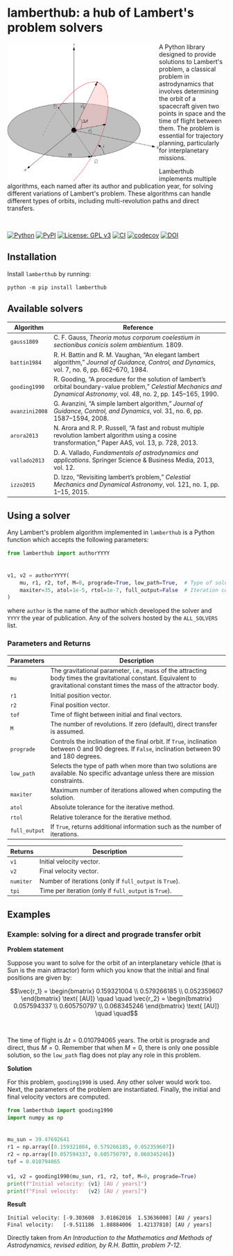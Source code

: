 # lamberthub: a hub of Lambert's problem solvers

<img align="left" width=350px src="https://github.com/jorgepiloto/lamberthub/raw/main/doc/source/_static/lamberts_problem_geometry.png"/>

A Python library designed to provide solutions to Lambert's problem, a
classical problem in astrodynamics that involves determining the orbit of a
spacecraft given two points in space and the time of flight between them. The
problem is essential for trajectory planning, particularly for interplanetary
missions.

Lamberthub implements multiple algorithms, each named after its author and
publication year, for solving different variations of Lambert's problem. These
algorithms can handle different types of orbits, including multi-revolution
paths and direct transfers.

<br>

[![Python](https://img.shields.io/pypi/pyversions/lamberthub?logo=pypi)](https://pypi.org/project/lamberthub/)
[![PyPI](https://img.shields.io/pypi/v/lamberthub.svg?logo=python&logoColor=white)](https://pypi.org/project/lamberthub/)
[![License: GPL v3](https://img.shields.io/badge/License-GPLv3-blue.svg)](https://www.gnu.org/licenses/gpl-3.0)
[![CI](https://github.com/jorgepiloto/lamberthub/actions/workflows/ci_cd.yml/badge.svg?branch=main)](https://github.com/jorgepiloto/lamberthub/actions/workflows/ci_cd.yml)
[![codecov](https://codecov.io/gh/jorgepiloto/lamberthub/branch/main/graph/badge.svg?token=3BY2J5AB8D)](https://codecov.io/gh/jorgepiloto/lamberthub)
[![DOI](https://zenodo.org/badge/364482782.svg)](https://zenodo.org/badge/latestdoi/364482782)



## Installation

Install `lamberthub` by running:

```console
python -m pip install lamberthub
```

## Available solvers

| Algorithm     | Reference                                                                                                                                               |
|---------------|---------------------------------------------------------------------------------------------------------------------------------------------------------|
| `gauss1809`   | C. F. Gauss, *Theoria motus corporum coelestium in sectionibus conicis solem ambientium*. 1809.                                                         |
| `battin1984`  | R. H. Battin and R. M. Vaughan, “An elegant lambert algorithm,” *Journal of Guidance, Control, and Dynamics*, vol. 7, no. 6, pp. 662–670, 1984.         |
| `gooding1990` | R. Gooding, “A procedure for the solution of lambert’s orbital boundary-value problem,” *Celestial Mechanics and Dynamical Astronomy*, vol. 48, no. 2, pp. 145–165, 1990. |
| `avanzini2008`| G. Avanzini, “A simple lambert algorithm,” *Journal of Guidance, Control, and Dynamics*, vol. 31, no. 6, pp. 1587–1594, 2008.                          |
| `arora2013`   | N. Arora and R. P. Russell, “A fast and robust multiple revolution lambert algorithm using a cosine transformation,” Paper AAS, vol. 13, p. 728, 2013.  |
| `vallado2013` | D. A. Vallado, *Fundamentals of astrodynamics and applications*. Springer Science & Business Media, 2013, vol. 12.                                       |
| `izzo2015`    | D. Izzo, “Revisiting lambert’s problem,” *Celestial Mechanics and Dynamical Astronomy*, vol. 121, no. 1, pp. 1–15, 2015.                                |

## Using a solver

Any Lambert's problem algorithm implemented in `lamberthub` is a Python function
which accepts the following parameters:

```python
from lamberthub import authorYYYY


v1, v2 = authorYYYY(
    mu, r1, r2, tof, M=0, prograde=True, low_path=True,  # Type of solution
    maxiter=35, atol=1e-5, rtol=1e-7, full_output=False  # Iteration config
)
```

where `author` is the name of the author which developed the solver and `YYYY`
the year of publication. Any of the solvers hosted by the `ALL_SOLVERS` list.

### Parameters and Returns

| Parameters    | Description |
|---------------|-------------|
| `mu`          | The gravitational parameter, i.e., mass of the attracting body times the gravitational constant. Equivalent to gravitational constant times the mass of the attractor body. |
| `r1`          | Initial position vector. |
| `r2`          | Final position vector. |
| `tof`         | Time of flight between initial and final vectors. |
| `M`           | The number of revolutions. If zero (default), direct transfer is assumed. |
| `prograde`    | Controls the inclination of the final orbit. If `True`, inclination between 0 and 90 degrees. If `False`, inclination between 90 and 180 degrees. |
| `low_path`    | Selects the type of path when more than two solutions are available. No specific advantage unless there are mission constraints. |
| `maxiter`     | Maximum number of iterations allowed when computing the solution. |
| `atol`        | Absolute tolerance for the iterative method. |
| `rtol`        | Relative tolerance for the iterative method. |
| `full_output` | If `True`, returns additional information such as the number of iterations. |

| Returns       | Description |
|---------------|-------------|
| `v1`          | Initial velocity vector. |
| `v2`          | Final velocity vector. |
| `numiter`     | Number of iterations (only if `full_output` is `True`). |
| `tpi`         | Time per iteration (only if `full_output` is `True`). |

## Examples

### Example: solving for a direct and prograde transfer orbit

**Problem statement**

Suppose you want to solve for the orbit of an interplanetary vehicle (that is
Sun is the main attractor) form which you know that the initial and final
positions are given by:

```math
\vec{r_1} = \begin{bmatrix} 0.159321004 \\ 0.579266185 \\ 0.052359607 \end{bmatrix} \text{ [AU]} \quad \quad
\vec{r_2} = \begin{bmatrix} 0.057594337 \\ 0.605750797 \\ 0.068345246 \end{bmatrix} \text{ [AU]} \quad \quad
```

<br>

The time of flight is $\Delta t = 0.010794065$ years. The orbit is
prograde and direct, thus $M=0$. Remember that when $M=0$, there is only one
possible solution, so the `low_path` flag does not play any role in this
problem.

**Solution**

For this problem, `gooding1990` is used. Any other solver would work too. Next,
the parameters of the problem are instantiated. Finally, the initial and final
velocity vectors are computed.

```python
from lamberthub import gooding1990
import numpy as np


mu_sun = 39.47692641
r1 = np.array([0.159321004, 0.579266185, 0.052359607])
r2 = np.array([0.057594337, 0.605750797, 0.068345246])
tof = 0.010794065

v1, v2 = gooding1990(mu_sun, r1, r2, tof, M=0, prograde=True)
print(f"Initial velocity: {v1} [AU / years]")
print(f"Final velocity:   {v2} [AU / years]")
```

**Result**

```console
Initial velocity: [-9.303608  3.01862016  1.53636008] [AU / years]
Final velocity:   [-9.511186  1.88884006  1.42137810] [AU / years]
```

Directly taken from *An Introduction to the Mathematics and Methods of
Astrodynamics, revised edition, by R.H. Battin, problem 7-12*.

